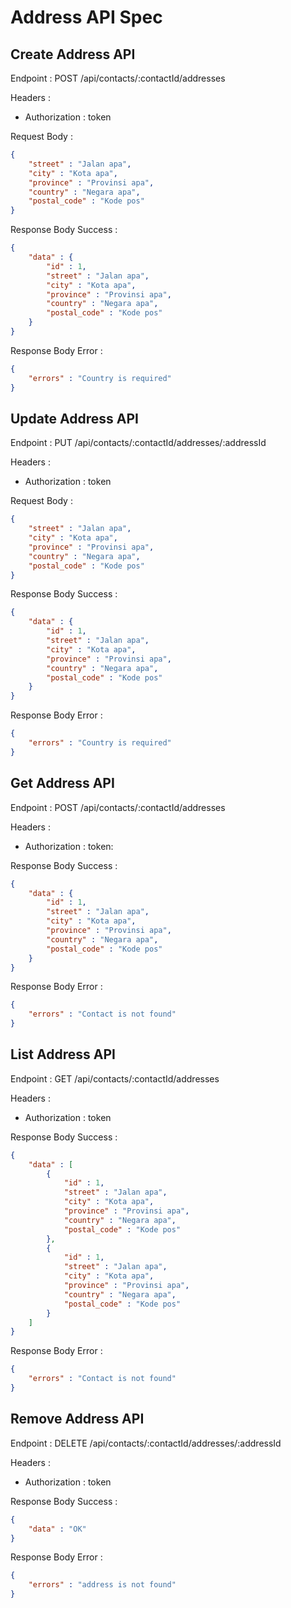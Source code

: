 # Address API Spec

## Create Address API

Endpoint : POST /api/contacts/:contactId/addresses

Headers :
- Authorization : token

Request Body :

```json
{
    "street" : "Jalan apa",
    "city" : "Kota apa",
    "province" : "Provinsi apa",
    "country" : "Negara apa",
    "postal_code" : "Kode pos"
}
```

Response Body Success :

```json
{
    "data" : {
        "id" : 1,
        "street" : "Jalan apa",
        "city" : "Kota apa",
        "province" : "Provinsi apa",
        "country" : "Negara apa",
        "postal_code" : "Kode pos"
    }
}
```

Response Body Error :

```json
{
    "errors" : "Country is required"
}
```

## Update Address API

Endpoint : PUT /api/contacts/:contactId/addresses/:addressId

Headers :
- Authorization : token

Request Body :

```json
{
    "street" : "Jalan apa",
    "city" : "Kota apa",
    "province" : "Provinsi apa",
    "country" : "Negara apa",
    "postal_code" : "Kode pos"
}
```

Response Body Success :

```json
{
    "data" : {
        "id" : 1,
        "street" : "Jalan apa",
        "city" : "Kota apa",
        "province" : "Provinsi apa",
        "country" : "Negara apa",
        "postal_code" : "Kode pos"
    }
}
```

Response Body Error :

```json
{
    "errors" : "Country is required"
}
```

## Get Address API

Endpoint : POST /api/contacts/:contactId/addresses

Headers :
- Authorization : token:

Response Body Success :

```json
{
    "data" : {
        "id" : 1,
        "street" : "Jalan apa",
        "city" : "Kota apa",
        "province" : "Provinsi apa",
        "country" : "Negara apa",
        "postal_code" : "Kode pos"
    }
}
```

Response Body Error :

```json
{
    "errors" : "Contact is not found"
}
```

## List Address API

Endpoint : GET /api/contacts/:contactId/addresses

Headers :
- Authorization : token

Response Body Success :

```json
{
    "data" : [
        {
            "id" : 1,
            "street" : "Jalan apa",
            "city" : "Kota apa",
            "province" : "Provinsi apa",
            "country" : "Negara apa",
            "postal_code" : "Kode pos"
        },
        {
            "id" : 1,
            "street" : "Jalan apa",
            "city" : "Kota apa",
            "province" : "Provinsi apa",
            "country" : "Negara apa",
            "postal_code" : "Kode pos"
        }
    ]
}
```

Response Body Error :

```json
{
    "errors" : "Contact is not found"
}
```

## Remove Address API

Endpoint : DELETE /api/contacts/:contactId/addresses/:addressId

Headers :
- Authorization : token

Response Body Success :

```json
{
    "data" : "OK"
}
```

Response Body Error :

```json
{
    "errors" : "address is not found"
}
```